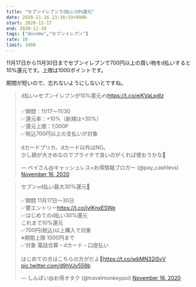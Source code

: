```yaml
---
title: "セブンイレブンでd払い10%還元"
date: 2020-11-16 23:38:59+0900
start: 2020-11-17
end: 2020-11-30
tags: ["docomo","セブンイレブン"]
rate: 10
limit: 1000
---
```

11月17日から11月30日までセブンイレブンで700円以上の買い物をd払いすると10%還元です。上限は1000ポイントです。

期間が短いので、忘れないようにしないとですね。

<blockquote class="twitter-tweet"><p lang="ja" dir="ltr">d払い×セブンイレブンが10%還元✍️<a href="https://t.co/ejKVaLpdlz">https://t.co/ejKVaLpdlz</a><br><br>✅期間：11/17〜11/30<br>✅還元率：+10%（新規は+30%）<br>✅還元上限：1,000P<br>✅税込700円以上の支払いが対象<br><br>dカードプリカ、dカード以外はNG。<br>少し額が大きめなのでプライチで良いのがくれば使おうかな🤔</p>&mdash; ペイさん@キャッシュレス×お得情報ブロガー (@pay_cashless) <a href="https://twitter.com/pay_cashless/status/1328237222139555840?ref_src=twsrc%5Etfw">November 16, 2020</a></blockquote> <script async src="https://platform.twitter.com/widgets.js" charset="utf-8"></script>
<blockquote class="twitter-tweet"><p lang="ja" dir="ltr">セブン×d払い最大30%還元🕺<br><br>✅期間 11月17日～30日<br>✅要エントリー<a href="https://t.co/jvIKnxESWe">https://t.co/jvIKnxESWe</a><br>✅はじめてのd払い30%還元<br> これまで10%還元<br>✅700円(税込)以上購入で対象<br>※期間上限 1000円まで<br>✅対象 電話合算・dカード・口座払い<br><br>はじめての方はこちらの方がだよ🥺<a href="https://t.co/wbMN32iSvV">https://t.co/wbMN32iSvV</a> <a href="https://t.co/d9hVJy559b">pic.twitter.com/d9hVJy559b</a></p>&mdash; しんぽい@お得オタク (@travelmonkeypoi) <a href="https://twitter.com/travelmonkeypoi/status/1328268273016733696?ref_src=twsrc%5Etfw">November 16, 2020</a></blockquote> <script async src="https://platform.twitter.com/widgets.js" charset="utf-8"></script>
